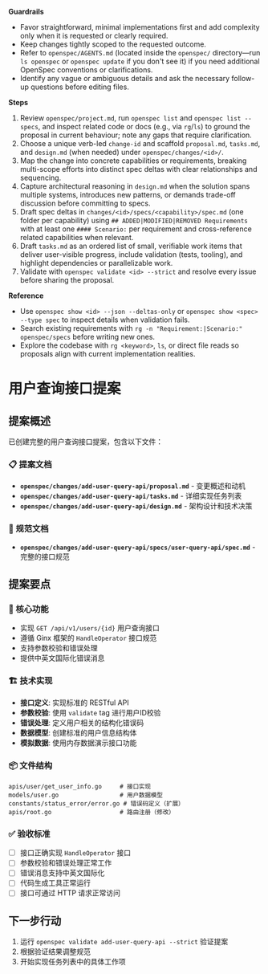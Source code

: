 <!-- OPENSPEC:START -->
**Guardrails**
- Favor straightforward, minimal implementations first and add complexity only when it is requested or clearly required.
- Keep changes tightly scoped to the requested outcome.
- Refer to `openspec/AGENTS.md` (located inside the `openspec/` directory—run `ls openspec` or `openspec update` if you don't see it) if you need additional OpenSpec conventions or clarifications.
- Identify any vague or ambiguous details and ask the necessary follow-up questions before editing files.

**Steps**
1. Review `openspec/project.md`, run `openspec list` and `openspec list --specs`, and inspect related code or docs (e.g., via `rg`/`ls`) to ground the proposal in current behaviour; note any gaps that require clarification.
2. Choose a unique verb-led `change-id` and scaffold `proposal.md`, `tasks.md`, and `design.md` (when needed) under `openspec/changes/<id>/`.
3. Map the change into concrete capabilities or requirements, breaking multi-scope efforts into distinct spec deltas with clear relationships and sequencing.
4. Capture architectural reasoning in `design.md` when the solution spans multiple systems, introduces new patterns, or demands trade-off discussion before committing to specs.
5. Draft spec deltas in `changes/<id>/specs/<capability>/spec.md` (one folder per capability) using `## ADDED|MODIFIED|REMOVED Requirements` with at least one `#### Scenario:` per requirement and cross-reference related capabilities when relevant.
6. Draft `tasks.md` as an ordered list of small, verifiable work items that deliver user-visible progress, include validation (tests, tooling), and highlight dependencies or parallelizable work.
7. Validate with `openspec validate <id> --strict` and resolve every issue before sharing the proposal.

**Reference**
- Use `openspec show <id> --json --deltas-only` or `openspec show <spec> --type spec` to inspect details when validation fails.
- Search existing requirements with `rg -n "Requirement:|Scenario:" openspec/specs` before writing new ones.
- Explore the codebase with `rg <keyword>`, `ls`, or direct file reads so proposals align with current implementation realities.
<!-- OPENSPEC:END -->

# 用户查询接口提案

## 提案概述
已创建完整的用户查询接口提案，包含以下文件：

### 📋 提案文档
- **`openspec/changes/add-user-query-api/proposal.md`** - 变更概述和动机
- **`openspec/changes/add-user-query-api/tasks.md`** - 详细实现任务列表
- **`openspec/changes/add-user-query-api/design.md`** - 架构设计和技术决策

### 📝 规范文档
- **`openspec/changes/add-user-query-api/specs/user-query-api/spec.md`** - 完整的接口规范

## 提案要点

### 🎯 核心功能
- 实现 `GET /api/v1/users/{id}` 用户查询接口
- 遵循 Ginx 框架的 `HandleOperator` 接口规范
- 支持参数校验和错误处理
- 提供中英文国际化错误消息

### 🏗️ 技术实现
- **接口定义**: 实现标准的 RESTful API
- **参数校验**: 使用 `validate` tag 进行用户ID校验
- **错误处理**: 定义用户相关的结构化错误码
- **数据模型**: 创建标准的用户信息结构体
- **模拟数据**: 使用内存数据演示接口功能

### 📦 文件结构
```
apis/user/get_user_info.go     # 接口实现
models/user.go                 # 用户数据模型
constants/status_error/error.go # 错误码定义（扩展）
apis/root.go                   # 路由注册（修改）
```

### ✅ 验收标准
- [ ] 接口正确实现 `HandleOperator` 接口
- [ ] 参数校验和错误处理正常工作
- [ ] 错误消息支持中英文国际化
- [ ] 代码生成工具正常运行
- [ ] 接口可通过 HTTP 请求正常访问

## 下一步行动
1. 运行 `openspec validate add-user-query-api --strict` 验证提案
2. 根据验证结果调整规范
3. 开始实现任务列表中的具体工作项
